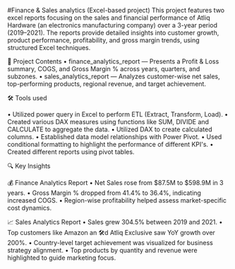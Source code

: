#Finance & Sales analytics (Excel-based project)
This project features two excel reports focusing on the sales and financial performance of Atliq Hardware (an electronics manufacturing company) over a 3-year period (2019–2021). The reports provide detailed insights into customer growth, product performance, profitability, and gross margin trends, using structured Excel techniques.

📁 Project Contents
•	finance_analytics_report — Presents a Profit & Loss summary, COGS, and Gross Margin % across years, quarters, and subzones.
•	sales_analytics_report — Analyzes customer-wise net sales, top-performing products, regional revenue, and target achievement.

🛠 Tools used

•	Utilized power query in Excel to perform ETL (Extract, Transform, Load).
•	Created various DAX measures using functions like SUM, DIVIDE and CALCULATE to aggregate the data. 
•	Utilized DAX to create calculated columns.
•	Established data model relationships with Power Pivot.
•	Used conditional formatting to highlight the performance of different KPI's.
•	Created different reports using pivot tables. 

🔍 Key Insights

💰 Finance Analytics Report
•	Net Sales rose from $87.5M to $598.9M in 3 years.
•	Gross Margin % dropped from 41.4% to 36.4%, indicating increased COGS.
•	Region-wise profitability helped assess market-specific cost dynamics.

📈 Sales Analytics Report
•	Sales grew 304.5% between 2019 and 2021.
•	Top customers like Amazon an 🛠d Atliq Exclusive saw YoY growth over 200%.
•	Country-level target achievement was visualized for business strategy alignment.
•	Top products by quantity and revenue were highlighted to guide marketing focus.
